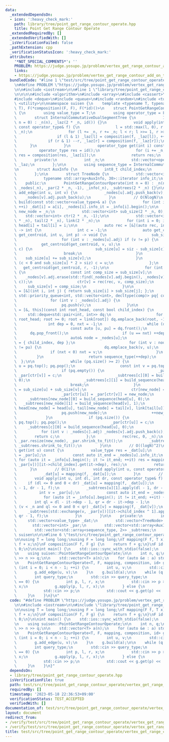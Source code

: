 ```yaml
---
data:
  _extendedDependsOn:
  - icon: ':heavy_check_mark:'
    path: library/tree/point_get_range_contour_operate.hpp
    title: Point Get Range Contour Operate
  _extendedRequiredBy: []
  _extendedVerifiedWith: []
  _isVerificationFailed: false
  _pathExtension: cpp
  _verificationStatusIcon: ':heavy_check_mark:'
  attributes:
    '*NOT_SPECIAL_COMMENTS*': ''
    PROBLEM: https://judge.yosupo.jp/problem/vertex_get_range_contour_add_on_tree
    links:
    - https://judge.yosupo.jp/problem/vertex_get_range_contour_add_on_tree
  bundledCode: "#line 1 \"test/src/tree/point_get_range_contour_operate/vertex_get_range_contour_add_on_tree.test.cpp\"\
    \n#define PROBLEM \"https://judge.yosupo.jp/problem/vertex_get_range_contour_add_on_tree\"\
    \n\n#include <iostream>\n\n#line 1 \"library/tree/point_get_range_contour_operate.hpp\"\
    \n\n\n\n#include <algorithm>\n#include <array>\n#include <cassert>\n#include <cstdint>\n\
    #include <deque>\n#include <queue>\n#include <random>\n#include <tuple>\n#include\
    \ <utility>\n\nnamespace suisen {\n    template <typename T, typename F, T(*mapping)(F,\
    \ T), F(*composition)(F, F), F(*id)()>\n    struct PointGetRangeContourOperate\
    \ {\n        using value_type = T;\n        using operator_type = F;\n    private:\n\
    \        struct InternalCommutativeDualSegmentTree {\n            InternalCommutativeDualSegmentTree(int\
    \ n = 0) : _n(n), _laz(2 * _n, id()) {}\n            void apply(int l, int r,\
    \ const operator_type& f) {\n                l = std::max(l, 0), r = std::min(r,\
    \ _n);\n                for (l += _n, r += _n; l < r; l >>= 1, r >>= 1) {\n  \
    \                  if (l & 1) _laz[l] = composition(f, _laz[l]), ++l;\n      \
    \              if (r & 1) --r, _laz[r] = composition(f, _laz[r]);\n          \
    \      }\n            }\n            operator_type get(int i) const {\n      \
    \          operator_type res = id();\n                for (i += _n; i; i >>= 1)\
    \ res = composition(res, _laz[i]);\n                return res;\n            }\n\
    \        private:\n            int _n;\n            std::vector<operator_type>\
    \ _laz;\n        };\n\n        using sequence_type = InternalCommutativeDualSegmentTree;\n\
    \n        struct AuxInfo {\n            int8_t child_index;\n            int dep;\n\
    \        };\n\n        struct TreeNode {\n            std::vector<int> adj;\n\
    \            typename std::array<AuxInfo, 30>::iterator info_it;\n        };\n\
    \    public:\n        PointGetRangeContourOperate(int n = 0) : _n(n), _dat(_n),\
    \ _nodes(_n), _par(2 * _n, -1), _info(_n), _subtrees(2 * _n) {}\n\n        void\
    \ add_edge(int u, int v) {\n            _nodes[u].adj.push_back(v);\n        \
    \    _nodes[v].adj.push_back(u);\n        }\n        // O(NlogN)\n        void\
    \ build(const std::vector<value_type>& a) {\n            for (int i = 0; i < _n;\
    \ ++i) _dat[i] = a[i], _nodes[i].info_it = _info[i].begin();\n\n            int\
    \ new_node = _n;\n            std::vector<int> sub_size(2 * _n, 0);\n        \
    \    std::vector<int> ctr(2 * _n, -1);\n\n            std::vector<int> head(2\
    \ * _n), tail(2 * _n), link(2 * _n);\n            for (int i = 0; i < _n; ++i)\
    \ head[i] = tail[i] = i;\n\n            auto rec = [&](auto rec, int r, int siz)\
    \ -> int {\n                int c = -1;\n                auto get_centroid = [&](auto\
    \ get_centroid, int u, int p) -> void {\n                    sub_size[u] = 1;\n\
    \                    for (int v : _nodes[u].adj) if (v != p) {\n             \
    \           get_centroid(get_centroid, v, u);\n                        if (v ==\
    \ c) {\n                            sub_size[u] = siz - sub_size[c];\n       \
    \                     break;\n                        }\n                    \
    \    sub_size[u] += sub_size[v];\n                    }\n                    if\
    \ (c < 0 and sub_size[u] * 2 > siz) c = u;\n                };\n             \
    \   get_centroid(get_centroid, r, -1);\n\n                for (int v : _nodes[c].adj)\
    \ {\n                    const int comp_size = sub_size[v];\n                \
    \    _nodes[v].adj.erase(std::find(_nodes[v].adj.begin(), _nodes[v].adj.end(),\
    \ c));\n                    ctr[v] = rec(rec, v, comp_size);\n               \
    \     sub_size[v] = comp_size;\n                }\n\n                auto comp\
    \ = [&](int i, int j) { return sub_size[i] > sub_size[j]; };\n               \
    \ std::priority_queue<int, std::vector<int>, decltype(comp)> pq{ comp };\n\n \
    \               for (int v : _nodes[c].adj) {\n                    link[v] = -1;\n\
    \                    pq.push(v);\n                }\n\n                auto build_sequence\
    \ = [&, this](const int root_head, const bool child_index) {\n               \
    \     std::deque<std::pair<int, int>> dq;\n                    for (int root =\
    \ root_head; root >= 0; root = link[root]) dq.emplace_back(root, -1);\n      \
    \              int dep = 0, nxt = -1;\n                    while (dq.size()) {\n\
    \                        const auto [u, pu] = dq.front();\n                  \
    \      dq.pop_front();\n                        if (u == nxt) ++dep, nxt = -1;\n\
    \                        auto& node = _nodes[u];\n                        *node.info_it++\
    \ = { child_index, dep };\n                        for (int v : node.adj) if (v\
    \ != pu) {\n                            dq.emplace_back(v, u);\n             \
    \               if (nxt < 0) nxt = v;\n                        }\n           \
    \         }\n                    return sequence_type(++dep);\n              \
    \  };\n\n                while (pq.size() >= 2) {\n                    const int\
    \ u = pq.top(); pq.pop();\n                    const int v = pq.top(); pq.pop();\n\
    \                    if (pq.empty()) {\n                        _par[ctr[u]] =\
    \ _par[ctr[v]] = c;\n                        _subtrees[c][0] = build_sequence(head[u],\
    \ 0);\n                        _subtrees[c][1] = build_sequence(head[v], 1);\n\
    \                        break;\n                    }\n                    sub_size[new_node]\
    \ = sub_size[u] + sub_size[v];\n                    ctr[new_node] = new_node;\n\
    \                    _par[ctr[u]] = _par[ctr[v]] = new_node;\n               \
    \     _subtrees[new_node][0] = build_sequence(head[u], 0);\n                 \
    \   _subtrees[new_node][1] = build_sequence(head[v], 1);\n                   \
    \ head[new_node] = head[u], tail[new_node] = tail[v], link[tail[u]] = head[v];\n\
    \                    pq.push(new_node);\n                    ++new_node;\n   \
    \             }\n                if (pq.size()) {\n                    int u =\
    \ pq.top(); pq.pop();\n                    _par[ctr[u]] = c;\n               \
    \     _subtrees[c][0] = build_sequence(head[u], 0);\n                }\n     \
    \           for (int v : _nodes[c].adj) _nodes[v].adj.push_back(c);\n        \
    \        return c;\n            };\n            rec(rec, 0, _n);\n           \
    \ _par.resize(new_node), _par.shrink_to_fit();\n            _subtrees.resize(new_node),\
    \ _subtrees.shrink_to_fit();\n        }\n\n        // O((logN)^2)\n        value_type\
    \ get(int u) const {\n            value_type res = _dat[u];\n            int v\
    \ = _par[u];\n            const auto it_end = _nodes[u].info_it;\n           \
    \ for (auto it = _info[u].begin(); it != it_end; ++it) res = mapping(_subtrees[std::exchange(v,\
    \ _par[v])][it->child_index].get(it->dep), res);\n            return res;\n  \
    \      }\n        // O(1)\n        void apply(int u, const operator_type& f) {\n\
    \            _dat[u] = mapping(f, _dat[u]);\n        }\n        // O((logN)^2)\n\
    \        void apply(int u, int dl, int dr, const operator_type& f) {\n       \
    \     if (dl <= 0 and 0 < dr) _dat[u] = mapping(f, _dat[u]);\n            _subtrees[u][0].apply(dl\
    \ - 1, dr - 1, f);\n            _subtrees[u][1].apply(dl - 1, dr - 1, f);\n  \
    \          int v = _par[u];\n            const auto it_end = _nodes[u].info_it;\n\
    \            for (auto it = _info[u].begin(); it != it_end; ++it) {\n        \
    \        int ql = dl - it->dep - 1, qr = dr - it->dep - 1;\n                if\
    \ (v < _n and ql <= 0 and 0 < qr) _dat[v] = mapping(f, _dat[v]);\n           \
    \     _subtrees[std::exchange(v, _par[v])][it->child_index ^ 1].apply(ql - 1,\
    \ qr - 1, f);\n            }\n        }\n\n    private:\n        int _n;\n   \
    \     std::vector<value_type> _dat;\n        std::vector<TreeNode> _nodes;\n \
    \       std::vector<int> _par;\n        std::vector<std::array<AuxInfo, 30>> _info;\n\
    \        std::vector<std::array<sequence_type, 2>> _subtrees;\n    };\n} // namespace\
    \ suisen\n\n\n#line 6 \"test/src/tree/point_get_range_contour_operate/vertex_get_range_contour_add_on_tree.test.cpp\"\
    \n\nusing T = long long;\nusing F = long long;\nT mapping(F f, T x) {\n    return\
    \ f + x;\n}\nF composition(F f, F g) {\n    return f + g;\n}\nF id() {\n    return\
    \ 0;\n}\n\nint main() {\n    std::ios::sync_with_stdio(false);\n    std::cin.tie(nullptr);\n\
    \n    using suisen::PointGetRangeContourOperate;\n\n    int n, q;\n    std::cin\
    \ >> n >> q;\n\n    std::vector<T> a(n);\n    for (auto &e : a) std::cin >> e;\n\
    \n    PointGetRangeContourOperate<T, F, mapping, composition, id> g(n);\n    for\
    \ (int i = 0; i < n - 1; ++i) {\n        int u, v;\n        std::cin >> u >> v;\n\
    \        g.add_edge(u, v);\n    }\n    g.build(a);\n\n    while (q --> 0) {\n\
    \        int query_type;\n        std::cin >> query_type;\n        if (query_type\
    \ == 0) {\n            int p, l, r, x;\n            std::cin >> p >> l >> r >>\
    \ x;\n            g.apply(p, l, r, x);\n        } else {\n            int p;\n\
    \            std::cin >> p;\n            std::cout << g.get(p) << '\\n';\n   \
    \     }\n    }\n}\n"
  code: "#define PROBLEM \"https://judge.yosupo.jp/problem/vertex_get_range_contour_add_on_tree\"\
    \n\n#include <iostream>\n\n#include \"library/tree/point_get_range_contour_operate.hpp\"\
    \n\nusing T = long long;\nusing F = long long;\nT mapping(F f, T x) {\n    return\
    \ f + x;\n}\nF composition(F f, F g) {\n    return f + g;\n}\nF id() {\n    return\
    \ 0;\n}\n\nint main() {\n    std::ios::sync_with_stdio(false);\n    std::cin.tie(nullptr);\n\
    \n    using suisen::PointGetRangeContourOperate;\n\n    int n, q;\n    std::cin\
    \ >> n >> q;\n\n    std::vector<T> a(n);\n    for (auto &e : a) std::cin >> e;\n\
    \n    PointGetRangeContourOperate<T, F, mapping, composition, id> g(n);\n    for\
    \ (int i = 0; i < n - 1; ++i) {\n        int u, v;\n        std::cin >> u >> v;\n\
    \        g.add_edge(u, v);\n    }\n    g.build(a);\n\n    while (q --> 0) {\n\
    \        int query_type;\n        std::cin >> query_type;\n        if (query_type\
    \ == 0) {\n            int p, l, r, x;\n            std::cin >> p >> l >> r >>\
    \ x;\n            g.apply(p, l, r, x);\n        } else {\n            int p;\n\
    \            std::cin >> p;\n            std::cout << g.get(p) << '\\n';\n   \
    \     }\n    }\n}"
  dependsOn:
  - library/tree/point_get_range_contour_operate.hpp
  isVerificationFile: true
  path: test/src/tree/point_get_range_contour_operate/vertex_get_range_contour_add_on_tree.test.cpp
  requiredBy: []
  timestamp: '2023-05-18 22:36:53+09:00'
  verificationStatus: TEST_ACCEPTED
  verifiedWith: []
documentation_of: test/src/tree/point_get_range_contour_operate/vertex_get_range_contour_add_on_tree.test.cpp
layout: document
redirect_from:
- /verify/test/src/tree/point_get_range_contour_operate/vertex_get_range_contour_add_on_tree.test.cpp
- /verify/test/src/tree/point_get_range_contour_operate/vertex_get_range_contour_add_on_tree.test.cpp.html
title: test/src/tree/point_get_range_contour_operate/vertex_get_range_contour_add_on_tree.test.cpp
---
```

